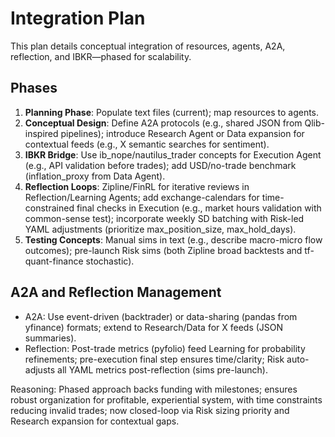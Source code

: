# Integration Plan

This plan details conceptual integration of resources, agents, A2A, reflection, and IBKR—phased for scalability.

## Phases
1. **Planning Phase**: Populate text files (current); map resources to agents.
2. **Conceptual Design**: Define A2A protocols (e.g., shared JSON from Qlib-inspired pipelines); introduce Research Agent or Data expansion for contextual feeds (e.g., X semantic searches for sentiment).
3. **IBKR Bridge**: Use ib_nope/nautilus_trader concepts for Execution Agent (e.g., API validation before trades); add USD/no-trade benchmark (inflation_proxy from Data Agent).
4. **Reflection Loops**: Zipline/FinRL for iterative reviews in Reflection/Learning Agents; add exchange-calendars for time-constrained final checks in Execution (e.g., market hours validation with common-sense test); incorporate weekly SD batching with Risk-led YAML adjustments (prioritize max_position_size, max_hold_days).
5. **Testing Concepts**: Manual sims in text (e.g., describe macro-micro flow outcomes); pre-launch Risk sims (both Zipline broad backtests and tf-quant-finance stochastic).

## A2A and Reflection Management
- A2A: Use event-driven (backtrader) or data-sharing (pandas from yfinance) formats; extend to Research/Data for X feeds (JSON summaries).
- Reflection: Post-trade metrics (pyfolio) feed Learning for probability refinements; pre-execution final step ensures time/clarity; Risk auto-adjusts all YAML metrics post-reflection (sims pre-launch).

Reasoning: Phased approach backs funding with milestones; ensures robust organization for profitable, experiential system, with time constraints reducing invalid trades; now closed-loop via Risk sizing priority and Research expansion for contextual gaps.